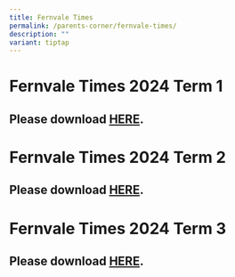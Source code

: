 ```yaml
---
title: Fernvale Times
permalink: /parents-corner/fernvale-times/
description: ""
variant: tiptap
---
```

<h1><strong>Fernvale Times 2024 Term 1</strong></h1>
<h2>Please download <a href="https://heyzine.com/flip-book/a249819d34.html" rel="noopener nofollow" target="_blank">HERE</a>.</h2>
<p></p>
<h1><strong>Fernvale Times 2024 Term 2</strong></h1>
<h2>Please download <a href="https://heyzine.com/flip-book/e885744808.html" rel="noopener nofollow" target="_blank">HERE</a>.</h2>
<p></p>
<h1><strong>Fernvale Times 2024 Term 3</strong></h1>
<h2>Please download <a href="https://heyzine.com/flip-book/2a5cc5ead3.html" rel="noopener nofollow" target="_blank">HERE</a>.</h2>
<p></p>
<p></p>